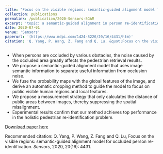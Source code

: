 ```yaml
---
title: "Focus on the visible regions: semantic-guided alignment model for occluded person re-identification"
collection: publications
permalink: /publication/2020-Sensors-SGAM
excerpt: 'topic: a semantic-guided alignment in person re-identification.'
date: 2020-07-01
venue: 'Sensors'
paperurl: '(https://www.mdpi.com/1424-8220/20/16/4431/htm)'
citation: 'Q. Yang, P. Wang, Z. Fang and Q. Lu. &quot;Focus on the visible regions: semantic-guided alignment model for occluded person re-identification.&quot; <i>Sensors</i>, 2020, 20(16): 4431.'
---
```


- When persons are occluded by various obstacles, the noise caused by the occluded area greatly affects the pedestrian retrieval results.
- We propose a semantic-guided alignment model that uses image semantic information to separate useful information from occlusion noise.
- We fuse the probability maps with the global features of the image, and derive an automatic cropping method to guide the model to focus on public visible human regions and local features.
- We propose a measurement strategy that only calculates the distance of public areas between images, thereby suppressing the spatial misalignment.
- Experimental results confirm that our method achieves top performance in the holistic pedestrian re-identification problem.

[Download paper here](https://fzh1996.github.io/files/ZihanFang_Sensors2020.pdf)

Recommended citation: Q. Yang, P. Wang, Z. Fang and Q. Lu, Focus on the visible regions: semantic-guided alignment model for occluded person re-identification. <i>Sensors</i>, 2020, 20(16): 4431.
